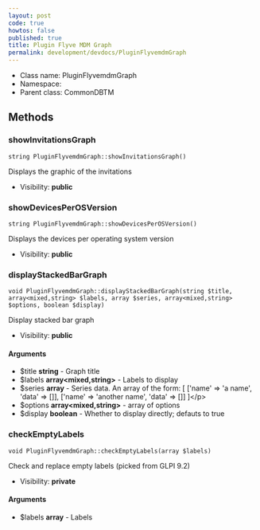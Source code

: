 ```yaml
---
layout: post
code: true
howtos: false
published: true
title: Plugin Flyve MDM Graph
permalink: development/devdocs/PluginFlyvemdmGraph
---
```


* Class name: PluginFlyvemdmGraph
* Namespace: 
* Parent class: CommonDBTM

## Methods



### showInvitationsGraph

    string PluginFlyvemdmGraph::showInvitationsGraph()

Displays the graphic of the invitations



* Visibility: **public**




### showDevicesPerOSVersion

    string PluginFlyvemdmGraph::showDevicesPerOSVersion()

Displays the devices per operating system version



* Visibility: **public**




### displayStackedBarGraph

    void PluginFlyvemdmGraph::displayStackedBarGraph(string $title, array<mixed,string> $labels, array $series, array<mixed,string> $options, boolean $display)

Display stacked bar graph



* Visibility: **public**


#### Arguments
* $title **string** - Graph title
* $labels **array&lt;mixed,string&gt;** - Labels to display
* $series **array** - Series data. An array of the form:
[
[&#039;name&#039; =&gt; &#039;a name&#039;, &#039;data&#039; =&gt; []],
[&#039;name&#039; =&gt; &#039;another name&#039;, &#039;data&#039; =&gt; []]
]&lt;/p&gt;
* $options **array&lt;mixed,string&gt;** - array of options
* $display **boolean** - Whether to display directly; defauts to true



### checkEmptyLabels

    void PluginFlyvemdmGraph::checkEmptyLabels(array $labels)

Check and replace empty labels (picked from GLPI 9.2)



* Visibility: **private**


#### Arguments
* $labels **array** - Labels


